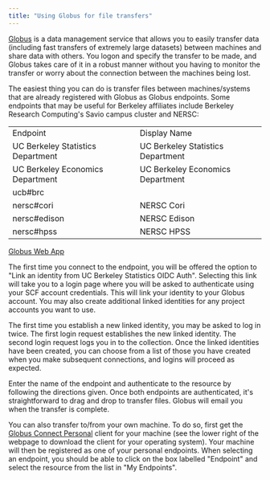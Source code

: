 ```yaml
---
title: "Using Globus for file transfers"
---
```

[Globus](http://globus.org) is a data management service that allows you
to easily transfer data (including fast transfers of extremely large
datasets) between machines and share data with others. You logon and
specify the transfer to be made, and Globus takes care of it in a robust
manner without you having to monitor the transfer or worry about the
connection between the machines being lost.

The easiest thing you can do is transfer files between machines/systems
that are already registered with Globus as Globus endpoints. Some
endpoints that may be useful for Berkeley affiliates include Berkeley
Research Computing's Savio campus cluster and NERSC:

|                                   |                                   |
|-----------------------------------|-----------------------------------|
| Endpoint                          | Display Name                      |
| UC Berkeley Statistics Department | UC Berkeley Statistics Department |
| UC Berkeley Economics Department  | UC Berkeley Economics Department  |
| ucb#brc                           |                                   |
| nersc#cori                        | NERSC Cori                        |
| nersc#edison                      | NERSC Edison                      |
| nersc#hpss                        | NERSC HPSS                        |

<a href="https://app.globus.org/" class="btn btn-default"><span
class="text">Globus Web App</span></a>

The first time you connect to the endpoint, you will be offered the
option to "Link an identity from UC Berkeley Statistics OIDC Auth".
Selecting this link will take you to a login page where you will be
asked to authenticate using your SCF account credentials. This will link
your identity to your Globus account. You may also create additional
linked identities for any project accounts you want to use.

The first time you establish a new linked identity, you may be asked to
log in twice. The first login request establishes the new linked
identity. The second login request logs you in to the collection. Once
the linked identities have been created, you can choose from a list of
those you have created when you make subsequent connections, and logins
will proceed as expected.

Enter the name of the endpoint and authenticate to the resource by
following the directions given. Once both endpoints are authenticated,
it's straightforward to drag and drop to transfer files. Globus will
email you when the transfer is complete.

You can also transfer to/from your own machine. To do so, first get the
[Globus Connect
Personal](https://www.globus.org/globus-connect-personal) client for
your machine (see the lower right of the webpage to download the client
for your operating system). Your machine will then be registered as one
of your personal endpoints. When selecting an endpoint, you should be
able to click on the box labelled "Endpoint" and select the resource
from the list in "My Endpoints".

